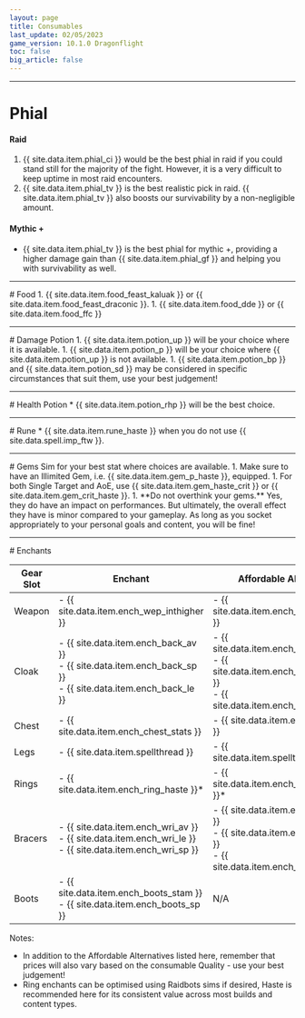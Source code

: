 ```yaml
---
layout: page
title: Consumables
last_update: 02/05/2023
game_version: 10.1.0 Dragonflight
toc: false
big_article: false
---
```


<hr> 

# Phial
#### Raid
1. {{ site.data.item.phial_ci }} would be the best phial in raid if you could stand still for the majority of the fight. However, it is a very difficult to keep uptime in most raid encounters.
1. {{ site.data.item.phial_tv }} is the best realistic pick in raid. {{ site.data.item.phial_tv }} also boosts our survivability by a non-negligible amount.

#### Mythic +
* {{ site.data.item.phial_tv }} is the best phial for mythic +, providing a higher damage gain than {{ site.data.item.phial_gf }} and helping you with survivability as well.

<hr>
# Food
1. {{ site.data.item.food_feast_kaluak }} or {{ site.data.item.food_feast_draconic }}.
1. {{ site.data.item.food_dde }} or {{ site.data.item.food_ffc }}

<hr>
# Damage Potion
1. {{ site.data.item.potion_up }} will be your choice where it is available.
1. {{ site.data.item.potion_p }} will be your choice where {{ site.data.item.potion_up }} is not available.
1. {{ site.data.item.potion_bp }} and {{ site.data.item.potion_sd }} may be considered in specific circumstances that suit them, use your best judgement!

<hr>
# Health Potion
* {{ site.data.item.potion_rhp }} will be the best choice.

<hr>
# Rune
* {{ site.data.item.rune_haste }} when you do not use {{ site.data.spell.imp_ftw }}.

<hr>
# Gems
Sim for your best stat where choices are available.
1. Make sure to have an Illimited Gem, i.e. {{ site.data.item.gem_p_haste }}, equipped.
1. For both Single Target and AoE, use {{ site.data.item.gem_haste_crit }} or {{ site.data.item.gem_crit_haste }}.
1. **Do not overthink your gems.** Yes, they do have an impact on performances. But ultimately, the overall effect they have is minor compared to your gameplay. As long as you socket appropriately to your personal goals and content, you will be fine!

<hr>
# Enchants

<div class="table-20-40-40" markdown="1">

Gear Slot | Enchant | Affordable Alternative
--- | --- | ---
Weapon | - {{ site.data.item.ench_wep_inthigher }} | - {{ site.data.item.ench_wep_intlower }}
Cloak | - {{ site.data.item.ench_back_av }} <br>- {{ site.data.item.ench_back_sp }} <br>- {{ site.data.item.ench_back_le }} | - {{ site.data.item.ench_back_av_low }} <br>- {{ site.data.item.ench_back_sp_low }} <br>- {{ site.data.item.ench_back_le_low }}
Chest | - {{ site.data.item.ench_chest_stats }} | - {{ site.data.item.eternal_insight }}
Legs | - {{ site.data.item.spellthread }} | - {{ site.data.item.spellthread_lower }}
Rings | - {{ site.data.item.ench_ring_haste }}* | - {{ site.data.item.ench_ring_haste_low }}*
Bracers | - {{ site.data.item.ench_wri_av }} <br>- {{ site.data.item.ench_wri_le }} <br>- {{ site.data.item.ench_wri_sp }} | - {{ site.data.item.ench_wri_av_low }} <br>- {{ site.data.item.ench_wri_le_low }}<br>- {{ site.data.item.ench_wri_sp_low }}
Boots | - {{ site.data.item.ench_boots_stam }} <br>- {{ site.data.item.ench_boots_sp }} | N/A

</div>

Notes:
- In addition to the Affordable Alternatives listed here, remember that prices will also vary based on the consumable Quality - use your best judgement!
- Ring enchants can be optimised using Raidbots sims if desired, Haste is recommended here for its consistent value across most builds and content types.
